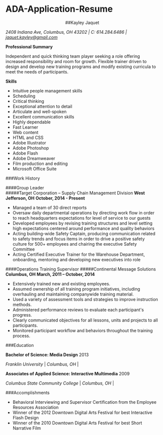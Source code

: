 # ADA-Application-Resume
<p align="center">
##Kayley Jaquet

*2408 Indiana Ave, Columbus, OH 43202 | C: 614.284.6486 | jaquet.kayley@gmail.com*

**Professional Summary**

Independent and quick thinking team player seeking a role offering increased responsibility and room for growth. Flexible trainer driven to design and develop new training programs and modify existing curricula to meet the needs of participants.

**Skills**

- Intuitive people management skills
- Scheduling
- Critical thinking
- Exceptional attention to detail
- Articulate and well-spoken
- Excellent communication skills
- Highly dependable
- Fast Learner
- Web content
- HTML and CSS
- Adobe Illustrator
- Adobe Photoshop
- Adobe Flash
- Adobe Dreamweaver
- Film production and editing
- Microsoft Office Suite

###Work History

####Group Leader                                                                                        
#####Target Corporation – Supply Chain Management Division 
**West Jefferson, OH**
**October, 2014 - Present**
- Managed a team of 30 direct reports
- Oversaw daily departmental operations by directing work flow in order to reach headquarters expectations for level of service to our guests
- Developed employees by revising training structures and level setting high expectations centered around performance and quality behaviors
- Acting building-wide Safety Captain, producing communication related to safety trends and focus items in order to drive a positive safety culture for 500+ employees and chairing the executive Safety Committee
- Acting Certified Executive Trainer for the Warehouse Department, onboarding, mentoring and developing new executives into role

####Operations Training Supervisor
#####Continental Message Solutions 
**Columbus, OH**
**March, 2011 – October, 2014**

- Extensively trained new and existing employees.
- Assumed ownership of all training program initiatives, including overhauling and maintaining companywide training material.
- Used a variety of assessment tools and strategies to improve instruction methods.
- Administered performance reviews to evaluate each participant's progress.
- Clearly communicated objectives for all lessons, units and projects to all participants.
- Monitored participant workflow and behaviors throughout the training process.



###Education

**Bachelor of Science: Media Design**                                                                                        2013

_Franklin University_                                                                                               | *Columbus, OH* |

**Associates of Applied Science: Interactive Multimedia**                                                                        2009

_Columbus State Community College_                                                                                  | *Columbus, OH* |

###Accomplishments

- Behavioral Interviewing and Supervisor Certification from the Employee Resources Association
- Winner of the 2012 Downtown Digital Arts Festival for best Interactive Flash Design
- Winner of the 2010 Downtown Digital Arts Festival for best Short Narrative Film
